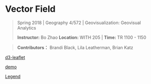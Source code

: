 # Vector Field

> Spring 2018 | Geography 4/572 | Geovisualization: Geovisual Analytics
>
> **Instructor:** Bo Zhao  **Location:** WITH 205 | **Time:** TR 1100 - 1150

> **Contributors：** Brandi Black, Lila Leatherman, Brian Katz

[d3-leaflet](https://github.com/Asymmetrik/leaflet-d3)

[demo](https://jakobzhao.github.io/lectures/lec18/index.html)

[Legend](https://jakobzhao.github.io/lectures/lec18/legend.html)

